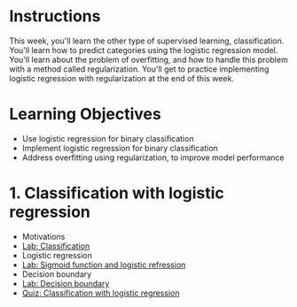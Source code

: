 # Instructions
This week, you'll learn the other type of supervised learning, classification.
You'll learn how to predict categories using the logistic regression model.
You'll learn about the problem of overfitting, and how to handle this problem with a method called regularization.
You'll get to practice implementing logistic regression with regularization at the end of this week.

# Learning Objectives
- Use logistic regression for binary classification
- Implement logistic regression for binary classification
- Address overfitting using regularization, to improve model performance

# 1. Classification with logistic regression
- Motivations
- [Lab: Classification](./lab/C1_W3_Lab01_Classification_Soln.ipynb)
- Logistic regression
- [Lab: Sigmoid function and logistic refression](./lab/C1_W3_Lab02_Sigmoid_function_Soln.ipynb)
- Decision boundary
- [Lab: Decision boundary](./lab/C1_W3_Lab03_Decision_Boundary_Soln.ipynb)
- [Quiz: Classification with logistic regression](./quiz.ipynb#W3-1)